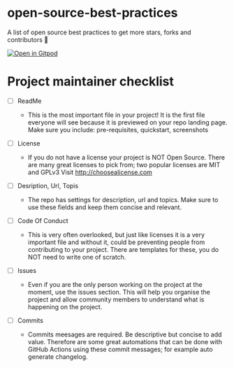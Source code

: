 # open-source-best-practices
A list of open source best practices to get more stars, forks and contributors 🥳

[![Open in Gitpod](https://gitpod.io/button/open-in-gitpod.svg)](https://gitpod.io/#https://github.com/krishguptadev/open-source-best-practices)

# Project maintainer checklist
- [ ] ReadMe
  * This is the most important file in your project! It is the first file
  everyone will see because it is previewed on your repo landing
  page. Make sure you include: pre-requisites, quickstart,
  screenshots

- [ ] License
  * If you do not have a license your project is NOT Open Source.
There are many great licenses to pick from; two popular licenses
are MIT and GPLv3
Visit http://choosealicense.com

- [ ] Desription, Url, Topis
  * The repo has settings for description, url and topics. Make sure to
use these fields and keep them concise and relevant.


- [ ] Code Of Conduct
  * This is very often overlooked, but just like licenses it is a very
important file and without it, could be preventing people from
contributing to your project. There are templates for these, you do
NOT need to write one of scratch.


- [ ] Issues
  * Even if you are the only person working on the project at the
moment, use the issues section. This will help you organise the
project and allow community members to understand what is
happening on the project.

- [ ] Commits
   * Commits meesages are required. Be descriptive but concise to
add value. Therefore are some great automations that can be
done with GitHub Actions using these commit messages; for
example auto generate changelog.


